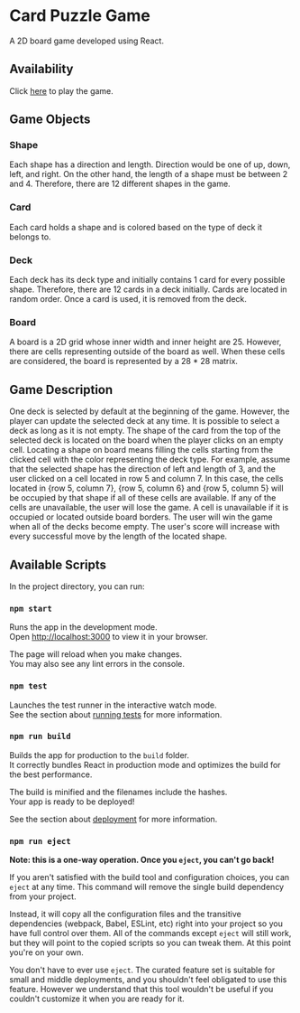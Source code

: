 # Card Puzzle Game

A 2D board game developed using React. 

## Availability
Click [here](https://metincansiper.github.io/card-puzzle-game/) to play the game.

## Game Objects

### Shape
Each shape has a direction and length. Direction would be one of up, down, left, and right. On the other hand, the length of a shape must be between 2 and 4. Therefore, there are 12 different shapes in the game.

### Card
Each card holds a shape and is colored based on the type of deck it belongs to.

### Deck
Each deck has its deck type and initially contains 1 card for every possible shape. Therefore, there are 12 cards in a deck initially. Cards are located in random order. Once a card is used, it is removed from the deck.

### Board
A board is a 2D grid whose inner width and inner height are 25. However, there are cells representing outside of the board as well. When these cells are considered, the board is represented by a 28 * 28 matrix.

## Game Description
One deck is selected by default at the beginning of the game. However, the player can update the selected deck at any time. It is possible to select a deck as long as it is not empty. The shape of the card from the top of the selected deck is located on the board when the player clicks on an empty cell. Locating a shape on board means filling the cells starting from the clicked cell with the color representing the deck type. For example, assume that the selected shape has the direction of left and length of 3, and the user clicked on a cell located in row 5 and column 7. In this case, the cells located in {row 5, column 7}, {row 5, column 6} and {row 5, column 5} will be occupied by that shape if all of these cells are available. If any of the cells are unavailable, the user will lose the game. A cell is unavailable if it is occupied or located outside board borders. The user will win the game when all of the decks become empty. The user's score will increase with every successful move by the length of the located shape.

## Available Scripts

In the project directory, you can run:

### `npm start`

Runs the app in the development mode.\
Open [http://localhost:3000](http://localhost:3000) to view it in your browser.

The page will reload when you make changes.\
You may also see any lint errors in the console.

### `npm test`

Launches the test runner in the interactive watch mode.\
See the section about [running tests](https://facebook.github.io/create-react-app/docs/running-tests) for more information.

### `npm run build`

Builds the app for production to the `build` folder.\
It correctly bundles React in production mode and optimizes the build for the best performance.

The build is minified and the filenames include the hashes.\
Your app is ready to be deployed!

See the section about [deployment](https://facebook.github.io/create-react-app/docs/deployment) for more information.

### `npm run eject`

**Note: this is a one-way operation. Once you `eject`, you can't go back!**

If you aren't satisfied with the build tool and configuration choices, you can `eject` at any time. This command will remove the single build dependency from your project.

Instead, it will copy all the configuration files and the transitive dependencies (webpack, Babel, ESLint, etc) right into your project so you have full control over them. All of the commands except `eject` will still work, but they will point to the copied scripts so you can tweak them. At this point you're on your own.

You don't have to ever use `eject`. The curated feature set is suitable for small and middle deployments, and you shouldn't feel obligated to use this feature. However we understand that this tool wouldn't be useful if you couldn't customize it when you are ready for it.
